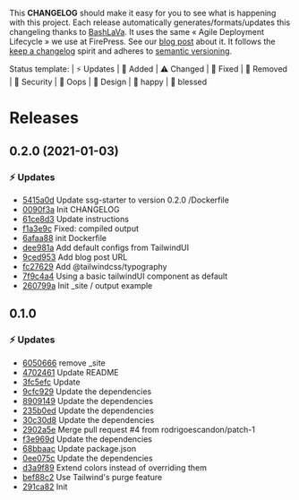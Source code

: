 This **CHANGELOG** should make it easy for you to see what is happening with this project. Each release automatically generates/formats/updates this changeling thanks to [BashLaVa](https://github.com/firepress-org/bashlava). It uses the same « Agile Deployment Lifecycle » we use at FirePress. See our [blog post](https://firepress.org/en/how-do-we-update-hundreds-of-ghosts-websites-on-docker-swarm/) about it. It follows the [keep a changelog](https://keepachangelog.com/en/1.0.0/) spirit and adheres to [semantic versioning](https://semver.org/spec/v2.0.0.html).

Status template:
| ⚡️ Updates | 🚀 Added | ⚠️ Changed |
🐛 Fixed | 🛑 Removed | 🔑 Security |
🙈 Oops | 🎨 Design | 🎉 happy | 🙌 blessed

# Releases

## 0.2.0 (2021-01-03)
### ⚡️ Updates
- [5415a0d](https://github.com/firepress-org/ssg-starter/commit/5415a0d) Update ssg-starter to version 0.2.0 /Dockerfile
- [0090f3a](https://github.com/firepress-org/ssg-starter/commit/0090f3a) Init CHANGELOG
- [61ce8d3](https://github.com/firepress-org/ssg-starter/commit/61ce8d3) Update instructions
- [f1a3e9c](https://github.com/firepress-org/ssg-starter/commit/f1a3e9c) Fixed: compiled output
- [6afaa88](https://github.com/firepress-org/ssg-starter/commit/6afaa88) init Dockerfile
- [dee981a](https://github.com/firepress-org/ssg-starter/commit/dee981a) Add default configs from TailwindUI
- [9ced953](https://github.com/firepress-org/ssg-starter/commit/9ced953) Add blog post URL
- [fc27629](https://github.com/firepress-org/ssg-starter/commit/fc27629) Add @tailwindcss/typography
- [7f9c4a4](https://github.com/firepress-org/ssg-starter/commit/7f9c4a4) Using a basic tailwindUI component as default
- [260799a](https://github.com/firepress-org/ssg-starter/commit/260799a) Init _site / output example

## 0.1.0
### ⚡️ Updates
- [6050666](https://github.com/firepress-org/ssg-starter/commit/6050666) remove _site
- [4702461](https://github.com/firepress-org/ssg-starter/commit/4702461) Update README
- [3fc5efc](https://github.com/firepress-org/ssg-starter/commit/3fc5efc) Update
- [9cfc929](https://github.com/firepress-org/ssg-starter/commit/9cfc929) Update the dependencies
- [8909149](https://github.com/firepress-org/ssg-starter/commit/8909149) Update the dependencies
- [235b0ed](https://github.com/firepress-org/ssg-starter/commit/235b0ed) Update the dependencies
- [30c30d8](https://github.com/firepress-org/ssg-starter/commit/30c30d8) Update the dependencies
- [2902a5e](https://github.com/firepress-org/ssg-starter/commit/2902a5e) Merge pull request #4 from rodrigoescandon/patch-1
- [f3e969d](https://github.com/firepress-org/ssg-starter/commit/f3e969d) Update the dependencies
- [68bbaac](https://github.com/firepress-org/ssg-starter/commit/68bbaac) Update package.json
- [0ee075c](https://github.com/firepress-org/ssg-starter/commit/0ee075c) Update the dependencies
- [d3a9f89](https://github.com/firepress-org/ssg-starter/commit/d3a9f89) Extend colors instead of overriding them
- [bef88c2](https://github.com/firepress-org/ssg-starter/commit/bef88c2) Use Tailwind's purge feature
- [291ca82](https://github.com/firepress-org/ssg-starter/commit/291ca82) Init
